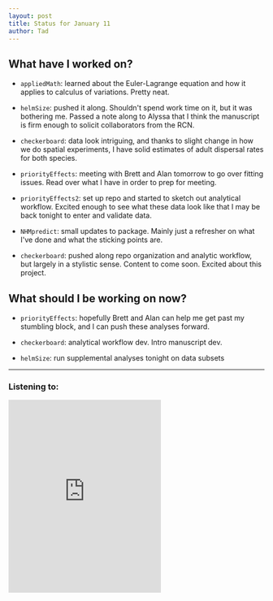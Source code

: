 ```yaml
---
layout: post 
title: Status for January 11 
author: Tad
---
```

 
## What have I worked on?
 
* `appliedMath`: learned about the Euler-Lagrange equation and how it applies to calculus of variations. Pretty neat.

* `helmSize`: pushed it along. Shouldn't spend work time on it, but it was bothering me. Passed a note along to Alyssa that I think the manuscript is firm enough to solicit collaborators from the RCN. 


* `checkerboard`: data look intriguing, and thanks to slight change in how we do spatial experiments, I have solid estimates of adult dispersal rates for both species. 


* `priorityEffects`: meeting with Brett and Alan tomorrow to go over fitting issues. Read over what I have in order to prep for meeting. 


* `priorityEffects2`: set up repo and started to sketch out analytical workflow. Excited enough to see what these data look like that I may be back tonight to enter and validate data. 


* `NHMpredict`: small updates to package. Mainly just a refresher on what I've done and what the sticking points are. 


* `checkerboard`: pushed along repo organization and analytic workflow, but largely in a stylistic sense. Content to come soon. Excited about this project. 



  
## What should I be working on now? 


* `priorityEffects`: hopefully Brett and Alan can help me get past my stumbling block, and I can push these analyses forward. 


* `checkerboard`: analytical workflow dev. Intro manuscript dev.


* `helmSize`: run supplemental analyses tonight on data subsets 



 
 
 
--- 
 
### Listening to: 
<iframe src="https://embed.spotify.com/?uri=spotify%3Atrack%3A5IK9oPNGizT8WSoTQxUVzy" width="300" height="380" frameborder="0" allowtransparency="true"></iframe> 

<i class='fa fa-code' style='color:pink'></i> 
